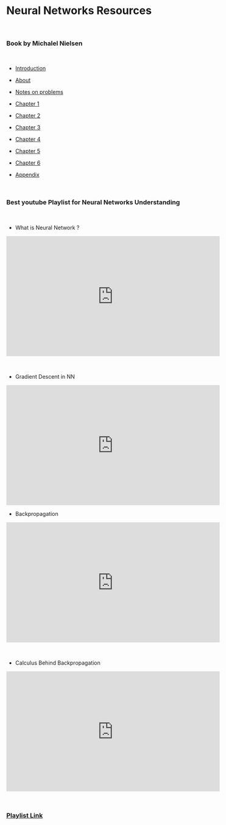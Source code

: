 # Neural Networks Resources
</br>

### Book by Michalel Nielsen
</br>

- [Introduction](https://github.com/greyhatguy007/MachineLearningAndrewNG/blob/main/home/extras/resources/Neural%20networks%20and%20deep%20learning_intro.pdf)

- [About](https://github.com/greyhatguy007/MachineLearningAndrewNG/blob/main/home/extras/resources/Neural%20networks%20and%20deep%20learning_about.pdf)

- [Notes on problems](https://github.com/greyhatguy007/MachineLearningAndrewNG/blob/main/home/extras/resources/Neural%20networks%20and%20deep%20learning_on_probs.pdf)

- [Chapter 1](https://github.com/greyhatguy007/MachineLearningAndrewNG/blob/main/home/extras/resources/Neural%20networks%20and%20deep%20learning_ch1.pdf)

- [Chapter 2](https://github.com/greyhatguy007/MachineLearningAndrewNG/blob/main/home/extras/resources/Neural%20networks%20and%20deep%20learning_ch2.pdf)

- [Chapter 3](https://github.com/greyhatguy007/MachineLearningAndrewNG/blob/main/home/extras/resources/Neural%20networks%20and%20deep%20learning_ch3.pdf)

- [Chapter 4](https://github.com/greyhatguy007/MachineLearningAndrewNG/blob/main/home/extras/resources/Neural%20networks%20and%20deep%20learning_ch4.pdf)

- [Chapter 5](https://github.com/greyhatguy007/MachineLearningAndrewNG/blob/main/home/extras/resources/Neural%20networks%20and%20deep%20learning_ch5.pdf)

- [Chapter 6](https://github.com/greyhatguy007/MachineLearningAndrewNG/blob/main/home/extras/resources/Neural%20networks%20and%20deep%20learning_ch6.pdf)

- [Appendix](https://github.com/greyhatguy007/MachineLearningAndrewNG/blob/main/home/extras/resources/Neural%20networks%20and%20deep%20learning_appendix.pdf)

</br>

### Best youtube Playlist for Neural Networks Understanding

</br>

- What is Neural Network ?

<p>
<iframe width="560" height="315" src="https://www.youtube.com/embed/aircAruvnKk" title="YouTube video player" frameborder="0" allow="accelerometer; autoplay; clipboard-write; encrypted-media; gyroscope; picture-in-picture" allowfullscreen></iframe>
</p>

</br>

- Gradient Descent in NN

<p align="center">
<iframe width="560" height="315" src="https://www.youtube.com/embed/IHZwWFHWa-w" title="YouTube video player" frameborder="0" allow="accelerometer; autoplay; clipboard-write; encrypted-media; gyroscope; picture-in-picture" allowfullscreen></iframe>
</div>

</p>

- Backpropagation

<p>
<iframe width="560" height="315" src="https://www.youtube.com/embed/Ilg3gGewQ5U" title="YouTube video player" frameborder="0" allow="accelerometer; autoplay; clipboard-write; encrypted-media; gyroscope; picture-in-picture" allowfullscreen></iframe>
</p>

</br>

- Calculus Behind Backpropagation

<p>
<iframe width="560" height="315" src="https://www.youtube.com/embed/tIeHLnjs5U8" title="YouTube video player" frameborder="0" allow="accelerometer; autoplay; clipboard-write; encrypted-media; gyroscope; picture-in-picture" allowfullscreen></iframe>
</p>

</br>

### [Playlist Link](https://youtube.com/playlist?list=PLZHQObOWTQDNU6R1_67000Dx_ZCJB-3pi)
